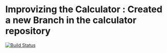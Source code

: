 # Improvizing the Calculator : Created a new Branch in the calculator repository 

[![Build Status](https://app.travis-ci.com/hrd9/calc3_part.svg?branch=main)](https://app.travis-ci.com/hrd9/calc3_part)
